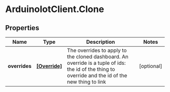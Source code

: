 # ArduinoIotClient.Clone

## Properties

Name | Type | Description | Notes
------------ | ------------- | ------------- | -------------
**overrides** | [**[Override]**](Override.md) | The overrides to apply to the cloned dashboard. An override is a tuple of ids: the id of the thing to override and the id of the new thing to link | [optional] 


